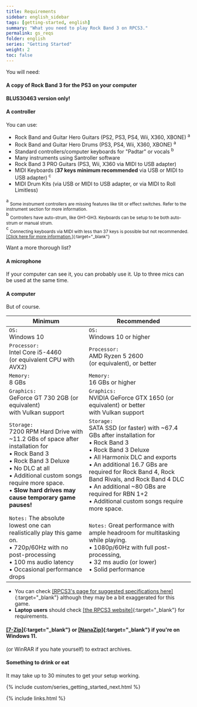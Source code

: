 ```yaml
---
title: Requirements
sidebar: english_sidebar
tags: [getting-started, english]
summary: "What you need to play Rock Band 3 on RPCS3."
permalink: gs_reqs
folder: english
series: "Getting Started"
weight: 2
toc: false
---
```


You will need:
#### A copy of Rock Band 3 for the PS3 on your computer
**BLUS30463 version only!** 

#### A controller
You can use:
* Rock Band and Guitar Hero Guitars (PS2, PS3, PS4, Wii, X360, XBONE) <sup>a
* Rock Band and Guitar Hero Drums (PS3, PS4, Wii, X360, XBONE) <sup>a
* Standard controllers/computer keyboards for "Padtar" or vocals <sup>b
* Many instruments using Santroller software
* Rock Band 3 PRO Guitars (PS3, Wii, X360 via MIDI to USB adapter)
* MIDI Keyboards (**37 keys minimum recommended** via USB or MIDI to USB adapter) <sup>c 
* MIDI Drum Kits (via USB or MIDI to USB adapter, or via MIDI to Roll Limitless)

<sup>a</sup> <sub>Some instrument controllers are missing features like tilt or effect switches. Refer to the instrument section for more information.</sub>  
<sup>b</sup> <sub>Controllers have auto-strum, like GH1-GH3. Keyboards can be setup to be both auto-strum or manual strum.</sub>  
<sup>c</sup> <sub>Connecting keyboards via MIDI with less than 37 keys is possible but not recommended. [[Click here for more information.]](https://rb3pc.milohax.org/ctrls_keys_midi){:target="_blank"}</sub>  

Want a more thorough list?

#### A microphone
If your computer can see it, you can probably use it. Up to three mics can be used at the same time.

#### A computer
But of course.

| **Minimum** | **Recommended** |
|--|--|
| `OS:` <br>Windows 10 | `OS:` <br>Windows 10 or higher |
| `Processor:` <br>Intel Core i5-4460 <br>(or equivalent CPU with AVX2) | `Processor:` <br>AMD Ryzen 5 2600 <br>(or equivalent), or better |
| `Memory:` <br>8 GBs | `Memory:` <br>16 GBs or higher |
| `Graphics:` <br>GeForce GT 730 2GB (or equivalent) <br>with Vulkan support | `Graphics:` <br>NVIDIA GeForce GTX 1650 (or equivalent) or better <br>with Vulkan support |
| `Storage:` <br>7200 RPM Hard Drive with ~11.2 GBs of space after installation for <br>• Rock Band 3 <br>• Rock Band 3 Deluxe <br>• No DLC at all <br>• Additional custom songs require more space. <br>• **Slow hard drives may cause temporary game pauses!** | `Storage:` <br>SATA SSD (or faster) with ~67.4 GBs after installation for <br>• Rock Band 3 <br>• Rock Band 3 Deluxe <br>• All Harmonix DLC and exports <br>• An additional 16.7 GBs are required for Rock Band 4, Rock Band Rivals, and Rock Band 4 DLC <br>• An additional ~80 GBs are required for RBN 1+2 <br>• Additional custom songs require more space. |
| `Notes:` The absolute lowest one can realistically play this game on. <br>• 720p/60Hz with no post-processing <br>• 100 ms audio latency <br>• Occasional performance drops | `Notes:` Great performance with ample headroom for multitasking while playing. <br>• 1080p/60Hz with full post-processing, <br>• 32 ms audio (or lower) <br>• Solid performance |

* You can check [[RPCS3's page for suggested specifications here]](https://rpcs3.net/quickstart#supported_devices_pcs){:target="_blank"} although they may be a bit exaggerated for this game.
* **Laptop users** should check [[the RPCS3 website]](https://rpcs3.net/quickstart#supported_devices_laptops){:target="_blank"} for requirements.
#### [[7-Zip]](https://www.7-zip.org/download.html){:target="_blank"} or [[NanaZip]](https://apps.microsoft.com/detail/9n8g7tscl18r){:target="_blank"} if you're on Windows 11.
(or WinRAR if you hate yourself) to extract archives.

#### Something to drink or eat
It may take up to 30 minutes to get your setup working.

{% include custom/series_getting_started_next.html %}

{% include links.html %}
